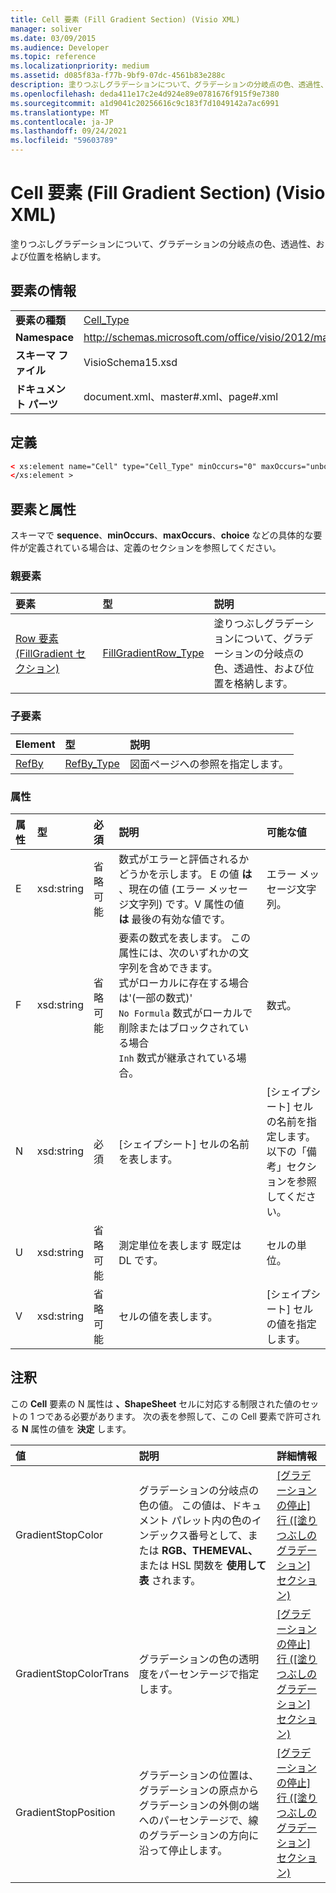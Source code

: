 ```yaml
---
title: Cell 要素 (Fill Gradient Section) (Visio XML)
manager: soliver
ms.date: 03/09/2015
ms.audience: Developer
ms.topic: reference
ms.localizationpriority: medium
ms.assetid: d085f83a-f77b-9bf9-07dc-4561b83e288c
description: 塗りつぶしグラデーションについて、グラデーションの分岐点の色、透過性、および位置を格納します。
ms.openlocfilehash: deda411e17c2e4d924e89e0781676f915f9e7380
ms.sourcegitcommit: a1d9041c20256616c9c183f7d1049142a7ac6991
ms.translationtype: MT
ms.contentlocale: ja-JP
ms.lasthandoff: 09/24/2021
ms.locfileid: "59603789"
---
```

# <a name="cell-element-fill-gradient-section-visio-xml"></a>Cell 要素 (Fill Gradient Section) (Visio XML)

塗りつぶしグラデーションについて、グラデーションの分岐点の色、透過性、および位置を格納します。
  
## <a name="element-information"></a>要素の情報

|||
|:-----|:-----|
|**要素の種類** <br/> |[Cell_Type](cell_type-complextypevisio-xml.md) <br/> |
|**Namespace** <br/> |http://schemas.microsoft.com/office/visio/2012/main  <br/> |
|**スキーマ ファイル** <br/> |VisioSchema15.xsd  <br/> |
|**ドキュメント パーツ** <br/> |document.xml、master#.xml、page#.xml  <br/> |
   
## <a name="definition"></a>定義

```XML
< xs:element name="Cell" type="Cell_Type" minOccurs="0" maxOccurs="unbounded" >
</xs:element >
```

## <a name="elements-and-attributes"></a>要素と属性

スキーマで **sequence**、**minOccurs**、**maxOccurs**、**choice** などの具体的な要件が定義されている場合は、定義のセクションを参照してください。 
  
### <a name="parent-elements"></a>親要素

|**要素**|**型**|**説明**|
|:-----|:-----|:-----|
|[Row 要素 (FillGradient セクション)](row-element-fill-gradient-sectionvisio-xml.md) <br/> |[FillGradientRow_Type](fillgradientrow_type-complextypevisio-xml.md) <br/> |塗りつぶしグラデーションについて、グラデーションの分岐点の色、透過性、および位置を格納します。  <br/> |
   
### <a name="child-elements"></a>子要素

|**Element**|**型**|**説明**|
|:-----|:-----|:-----|
|[RefBy](refby-element-cell_type-complextypevisio-xml.md) <br/> |[RefBy_Type](refby_type-complextypevisio-xml.md) <br/> |図面ページへの参照を指定します。  <br/> |
   
### <a name="attributes"></a>属性

|**属性**|**型**|**必須**|**説明**|**可能な値**|
|:-----|:-----|:-----|:-----|:-----|
|E  <br/> |xsd:string  <br/> |省略可能  <br/> |数式がエラーと評価されるかどうかを示します。 E の値 **は** 、現在の値 (エラー メッセージ文字列) です。V 属性の値 **は** 最後の有効な値です。  <br/> |エラー メッセージ文字列。  <br/> |
|F  <br/> |xsd:string  <br/> |省略可能  <br/> | 要素の数式を表します。 この属性には、次のいずれかの文字列を含めできます。  <br/>  式がローカルに存在する場合は'(一部の数式)'  <br/>  `No Formula` 数式がローカルで削除またはブロックされている場合  <br/>  `Inh` 数式が継承されている場合。  <br/> |数式。  <br/> |
|N  <br/> |xsd:string  <br/> |必須  <br/> |[シェイプシート] セルの名前を表します。  <br/> |[シェイプシート] セルの名前を指定します。  <br/> 以下の「備考」セクションを参照してください。  <br/> |
|U  <br/> |xsd:string  <br/> |省略可能  <br/> |測定単位を表します 既定は DL です。  <br/> |セルの単位。  <br/> |
|V  <br/> |xsd:string  <br/> |省略可能  <br/> |セルの値を表します。  <br/> |[シェイプシート] セルの値を指定します。  <br/> |
   
## <a name="remarks"></a>注釈

この **Cell** 要素の N 属性は **、ShapeSheet** セルに対応する制限された値のセットの 1 つである必要があります。 次の表を参照して、この Cell 要素で許可される **N** 属性の値を **決定** します。 
  
|**値**|**説明**|**詳細情報**|
|:-----|:-----|:-----|
|GradientStopColor  <br/> |グラデーションの分岐点の色の値。 この値は、ドキュメント パレット内の色のインデックス番号として、または **RGB、THEMEVAL、** または HSL 関数を **使用して表** されます。  <br/> |[[グラデーションの停止] 行 ([塗りつぶしのグラデーション] セクション)](gradient-stop-row-fill-gradient-section.md) <br/> |
|GradientStopColorTrans  <br/> |グラデーションの色の透明度をパーセンテージで指定します。  <br/> |[[グラデーションの停止] 行 ([塗りつぶしのグラデーション] セクション)](gradient-stop-row-fill-gradient-section.md) <br/> |
|GradientStopPosition  <br/> |グラデーションの位置は、グラデーションの原点からグラデーションの外側の端へのパーセンテージで、線のグラデーションの方向に沿って停止します。  <br/> |[[グラデーションの停止] 行 ([塗りつぶしのグラデーション] セクション)](gradient-stop-row-fill-gradient-section.md) <br/> |
   

